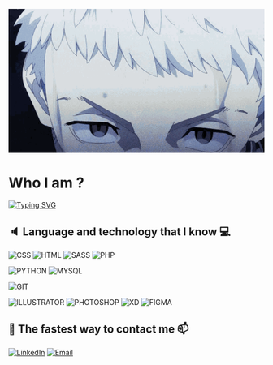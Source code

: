 ![Worry](img/tokyo-revengers.gif)
# Who I am ?
[![Typing SVG](https://readme-typing-svg.herokuapp.com?color=%23F70202&size=30&center=vrai&vCenter=faux&multiline=true&width=760&height=125&lines=a+fun+loving+developer+who+watches%2C;a+lot+a+lot+of+anime.+student+at+iim+in+france%2C;will+return+the+devolepement+with+his+company)](https://git.io/typing-svg)

## :speaker: Language and technology that I know :computer:

![CSS](https://img.shields.io/badge/CSS-black?style=for-the-badge&logo=CSS3)
![HTML](https://img.shields.io/badge/HTML-black?style=for-the-badge&logo=HTML5)
![SASS](https://img.shields.io/badge/SASS-black?style=for-the-badge&logo=SASS)
![PHP](https://img.shields.io/badge/PHP-black?style=for-the-badge&logo=PHP)

![PYTHON](https://img.shields.io/badge/PYTHON-black?style=for-the-badge&logo=PYTHON)
![MYSQL](https://img.shields.io/badge/MYSQL-black?style=for-the-badge&logo=MYSQL)

![GIT](https://img.shields.io/badge/GIT-black?style=for-the-badge&logo=GIT)

![ILLUSTRATOR](https://img.shields.io/badge/FIGMA-black?style=for-the-badge&logo=FIGMA)
![PHOTOSHOP](https://img.shields.io/badge/XD-black?style=for-the-badge&logo=Adobe-XD)
![XD](https://img.shields.io/badge/ILLUSTRATOR-black?style=for-the-badge&logo=Adobe-ILLUSTRATOR)
![FIGMA](https://img.shields.io/badge/PHOTOSHOP-black?style=for-the-badge&logo=Adobe-PHOTOSHOP)

## :iphone: The fastest way to contact me :mailbox:

[![LinkedIn](https://img.shields.io/badge/LINKEDIN-Mitsuya-red?style=for-the-badge&logo=LINKEDIN&logoColor=red)](https://www.linkedin.com/in/william-mouchon/)
[![Email](https://img.shields.io/badge/Email-Mitsuya-red?style=for-the-badge&logo=GMAIL&logoColor=red)](mailto:william.mouchon@edu.devinci.fr)



